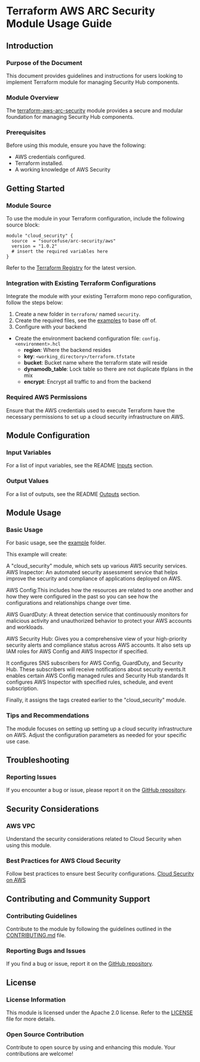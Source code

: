 # Terraform AWS ARC Security Module Usage Guide

## Introduction

### Purpose of the Document

This document provides guidelines and instructions for users looking to implement Terraform module for managing Security Hub components.

### Module Overview

The [terraform-aws-arc-security](https://github.com/sourcefuse/terraform-aws-arc-security) module provides a secure and modular foundation for managing Security Hub components.

### Prerequisites

Before using this module, ensure you have the following:
- AWS credentials configured.
- Terraform installed.
- A working knowledge of AWS Security

## Getting Started

### Module Source

To use the module in your Terraform configuration, include the following source block:

```hcl
module "cloud_security" {
  source  = "sourcefuse/arc-security/aws"
  version = "1.0.2"
  # insert the required variables here
}
```
Refer to the [Terraform Registry](https://registry.terraform.io/modules/sourcefuse/arc-security/aws/latest) for the latest version.

### Integration with Existing Terraform Configurations

Integrate the module with your existing Terraform mono repo configuration, follow the steps below:

1. Create a new folder in `terraform/` named `security`.
2. Create the required files, see the [examples](https://github.com/sourcefuse/terraform-aws-arc-security/tree/main/examples/simple) to base off of.
3. Configure with your backend
  - Create the environment backend configuration file: `config.<environment>.hcl`
    - **region**: Where the backend resides
    - **key**: `<working_directory>/terraform.tfstate`
    - **bucket**: Bucket name where the terraform state will reside
    - **dynamodb_table**: Lock table so there are not duplicate tfplans in the mix
    - **encrypt**: Encrypt all traffic to and from the backend

### Required AWS Permissions

Ensure that the AWS credentials used to execute Terraform have the necessary permissions to set up a cloud security infrastructure on AWS.

## Module Configuration

### Input Variables

For a list of input variables, see the README [Inputs](https://github.com/sourcefuse/terraform-aws-arc-security?tab=readme-ov-file#inputs) section.

### Output Values

For a list of outputs, see the README [Outputs](https://github.com/sourcefuse/terraform-aws-arc-security?tab=readme-ov-file#outputs) section.

## Module Usage

### Basic Usage

For basic usage, see the [example](https://github.com/sourcefuse/terraform-aws-arc-security/tree/main/example) folder.

This example will create:

A "cloud_security" module, which sets up various AWS security services.
AWS Inspector: An automated security assessment service that helps improve the security and compliance of applications deployed on AWS.

AWS Config:This includes how the resources are related to one another and how they were configured in the past so you can see how the configurations and relationships change over time.

AWS GuardDuty: A threat detection service that continuously monitors for malicious activity and unauthorized behavior to protect your AWS accounts and workloads.

AWS Security Hub: Gives you a comprehensive view of your high-priority security alerts and compliance status across AWS accounts.
It also sets up IAM roles for AWS Config and AWS Inspector if specified.

It configures SNS subscribers for AWS Config, GuardDuty, and Security Hub. These subscribers will receive notifications about security events.It enables certain AWS Config managed rules and Security Hub standards
It configures AWS Inspector with specified rules, schedule, and event subscription.

Finally, it assigns the tags created earlier to the "cloud_security" module.

### Tips and Recommendations

The module focuses on setting up setting up a cloud security infrastructure on AWS. Adjust the configuration parameters as needed for your specific use case.

## Troubleshooting

### Reporting Issues

If you encounter a bug or issue, please report it on the [GitHub repository](https://github.com/sourcefuse/terraform-aws-arc-security/issues).

## Security Considerations

### AWS VPC

Understand the security considerations related to Cloud Security when using this module.

### Best Practices for AWS Cloud Security

Follow best practices to ensure best Security configurations.
[Cloud Security on AWS](https://docs.aws.amazon.com/whitepapers/latest/aws-overview/security-and-compliance.html)

## Contributing and Community Support

### Contributing Guidelines

Contribute to the module by following the guidelines outlined in the [CONTRIBUTING.md](https://github.com/sourcefuse/terraform-aws-arc-security/blob/main/CONTRIBUTING.md) file.

### Reporting Bugs and Issues

If you find a bug or issue, report it on the [GitHub repository](https://github.com/sourcefuse/terraform-aws-arc-security/issues).

## License

### License Information

This module is licensed under the Apache 2.0 license. Refer to the [LICENSE](https://github.com/sourcefuse/terraform-aws-arc-security/blob/main/LICENSE) file for more details.

### Open Source Contribution

Contribute to open source by using and enhancing this module. Your contributions are welcome!
